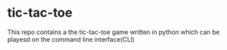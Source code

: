 # tic-tac-toe
This repo contains a the tic-tac-toe game written in python which can be playesd on the command line interface(CLI)
